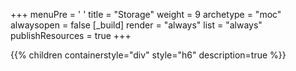 +++ 
menuPre = '<i class="fa-fw fas fa-hard-drive"></i> '
title = "Storage" 
weight = 9
archetype = "moc" 
alwaysopen = false
[_build]
  render = "always"
  list = "always"
  publishResources = true
+++

{{% children containerstyle="div" style="h6" description=true %}}